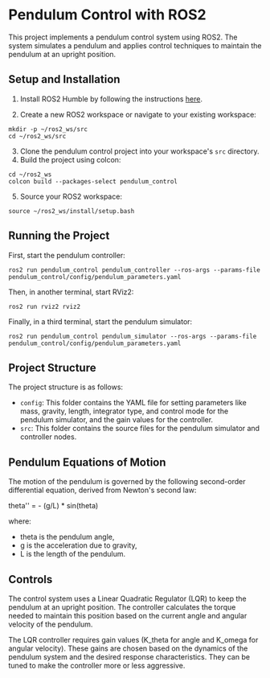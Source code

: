 # Pendulum Control with ROS2

This project implements a pendulum control system using ROS2. The system simulates a pendulum and applies control techniques to maintain the pendulum at an upright position. 

## Setup and Installation

1. Install ROS2 Humble by following the instructions [here](https://docs.ros.org/en/humble/Installation/Ubuntu-Install-Debians.html).

2. Create a new ROS2 workspace or navigate to your existing workspace:
```
mkdir -p ~/ros2_ws/src
cd ~/ros2_ws/src
```
3. Clone the pendulum control project into your workspace's `src` directory.
4. Build the project using colcon:
```
cd ~/ros2_ws
colcon build --packages-select pendulum_control
```
5. Source your ROS2 workspace:
```
source ~/ros2_ws/install/setup.bash
```
## Running the Project

First, start the pendulum controller:
```
ros2 run pendulum_control pendulum_controller --ros-args --params-file pendulum_control/config/pendulum_parameters.yaml
```
Then, in another terminal, start RViz2:
```
ros2 run rviz2 rviz2
```
Finally, in a third terminal, start the pendulum simulator:
```
ros2 run pendulum_control pendulum_simulator --ros-args --params-file pendulum_control/config/pendulum_parameters.yaml
```

## Project Structure

The project structure is as follows:

- `config`: This folder contains the YAML file for setting parameters like mass, gravity, length, integrator type, and control mode for the pendulum simulator, and the gain values for the controller.
- `src`: This folder contains the source files for the pendulum simulator and controller nodes.

## Pendulum Equations of Motion

The motion of the pendulum is governed by the following second-order differential equation, derived from Newton's second law:

theta'' = - (g/L) * sin(theta)

where:
- theta is the pendulum angle,
- g is the acceleration due to gravity,
- L is the length of the pendulum.

## Controls

The control system uses a Linear Quadratic Regulator (LQR) to keep the pendulum at an upright position. The controller calculates the torque needed to maintain this position based on the current angle and angular velocity of the pendulum.

The LQR controller requires gain values (K_theta for angle and K_omega for angular velocity). These gains are chosen based on the dynamics of the pendulum system and the desired response characteristics. They can be tuned to make the controller more or less aggressive.

